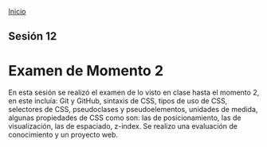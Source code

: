 <!-- No borrar o modificar -->
[Inicio](./index.md)

## Sesión 12 


<!-- Su documentación aquí -->
# Examen de Momento 2

En esta sesión se realizó el examen de lo visto en clase hasta el momento 2, en este incluía: Git y GitHub, sintaxis de CSS, tipos de uso de CSS, selectores de CSS,  pseudoclases  y pseudoelementos, unidades de medida, algunas propiedades de CSS como son: las de posicionamiento, las de visualización,  las de espaciado, z-index. Se realizo una evaluación de conocimiento y un proyecto web.





